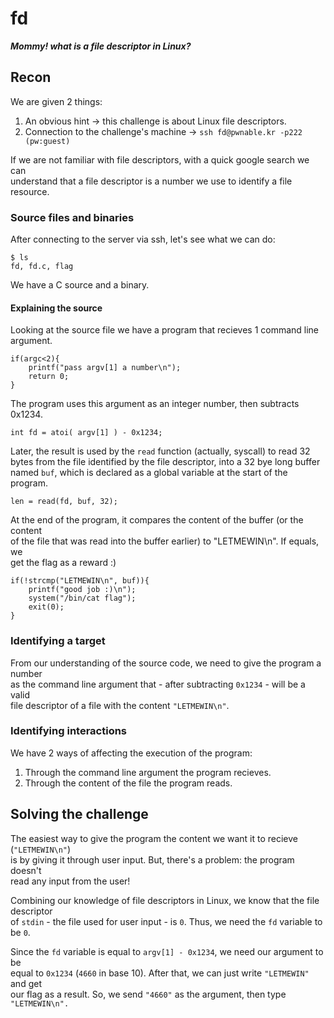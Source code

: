 # fd

***Mommy! what is a file descriptor in Linux?***

## Recon

We are given 2 things:

1. An obvious hint -> this challenge is about Linux file descriptors.
1. Connection to the challenge's machine -> `ssh fd@pwnable.kr -p222 (pw:guest)`

If we are not familiar with file descriptors, with a quick google search we can</br>
understand that a file descriptor is a number we use to identify a file resource.

### Source files and binaries

After connecting to the server via ssh, let's see what we can do:

	$ ls
	fd, fd.c, flag

We have a C source and a binary.

#### Explaining the source

Looking at the source file we have a program that recieves 1 command line argument.

	if(argc<2){
		printf("pass argv[1] a number\n");
		return 0;
	}

The program uses this argument as an integer number, then subtracts 0x1234.

	int fd = atoi( argv[1] ) - 0x1234;

Later, the result is used by the `read` function (actually, syscall) to read 32</br>
bytes from the file identified by the file descriptor, into a 32 bye long buffer</br>
named `buf`, which is declared as a global variable at the start of the program.

	len = read(fd, buf, 32);

At the end of the program, it compares the content of the buffer (or the content</br>
of the file that was read into the buffer earlier) to "LETMEWIN\n". If equals, we</br>
get the flag as a reward :)

	if(!strcmp("LETMEWIN\n", buf)){
		printf("good job :)\n");
		system("/bin/cat flag");
		exit(0);
	}

### Identifying a target

From our understanding of the source code, we need to give the program a number</br>
as the command line argument that - after subtracting `0x1234` - will be a valid</br>
file descriptor of a file with the content `"LETMEWIN\n"`.

### Identifying interactions

We have 2 ways of affecting the execution of the program:

1. Through the command line argument the program recieves.
2. Through the content of the file the program reads.

## Solving the challenge

The easiest way to give the program the content we want it to recieve (`"LETMEWIN\n"`)</br>
is by giving it through user input. But, there's a problem: the program doesn't</br>
read any input from the user!

Combining our knowledge of file descriptors in Linux, we know that the file descriptor</br>
of `stdin` - the file used for user input - is `0`. Thus, we need the `fd` variable to be `0`.

Since the `fd` variable is equal to `argv[1] - 0x1234`, we need our argument to be</br>
equal to `0x1234` (`4660` in base 10). After that, we can just write `"LETMEWIN"` and get</br>
our flag as a result. So, we send `"4660"` as the argument, then type `"LETMEWIN\n".`